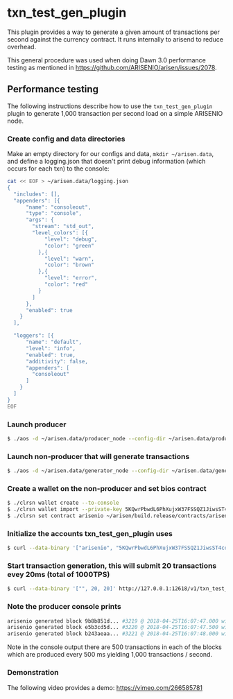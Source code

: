 # txn\_test\_gen\_plugin

This plugin provides a way to generate a given amount of transactions per second against the currency contract. It runs internally to arisend to reduce overhead.

This general procedure was used when doing Dawn 3.0 performance testing as mentioned in https://github.com/ARISENIO/arisen/issues/2078.

## Performance testing

The following instructions describe how to use the `txn_test_gen_plugin` plugin to generate 1,000 transaction per second load on a simple ARISENIO node.

### Create config and data directories
Make an empty directory for our configs and data, `mkdir ~/arisen.data`, and define a logging.json that doesn't print debug information (which occurs for each txn) to the console:
```bash
cat << EOF > ~/arisen.data/logging.json
{
  "includes": [],
  "appenders": [{
      "name": "consoleout",
      "type": "console",
      "args": {
        "stream": "std_out",
        "level_colors": [{
            "level": "debug",
            "color": "green"
          },{
            "level": "warn",
            "color": "brown"
          },{
            "level": "error",
            "color": "red"
          }
        ]
      },
      "enabled": true
    }
  ],

  "loggers": [{
      "name": "default",
      "level": "info",
      "enabled": true,
      "additivity": false,
      "appenders": [
        "consoleout"
      ]
    }
  ]
}
EOF
```

### Launch producer
```bash
$ ./aos -d ~/arisen.data/producer_node --config-dir ~/arisen.data/producer_node -l ~/arisen.data/logging.json --http-server-address "" -p arisenio -e
```

### Launch non-producer that will generate transactions
```bash
$ ./aos -d ~/arisen.data/generator_node --config-dir ~/arisen.data/generator_node -l ~/arisen.data/logging.json --plugin arisenio::txn_test_gen_plugin --plugin arisenio::chain_api_plugin --p2p-peer-address localhost:6620 --p2p-listen-endpoint localhost:5555
```

### Create a wallet on the non-producer and set bios contract
```bash
$ ./clrsn wallet create --to-console
$ ./clrsn wallet import --private-key 5KQwrPbwdL6PhXujxW37FSSQZ1JiwsST4cqQzDeyXtP79zkvFD3
$ ./clrsn set contract arisenio ~/arisen/build.release/contracts/arisenio.bios/ 
```

### Initialize the accounts txn_test_gen_plugin uses
```bash
$ curl --data-binary '["arisenio", "5KQwrPbwdL6PhXujxW37FSSQZ1JiwsST4cqQzDeyXtP79zkvFD3"]' http://127.0.0.1:12618/v1/txn_test_gen/create_test_accounts
```

### Start transaction generation, this will submit 20 transactions evey 20ms (total of 1000TPS)
```bash
$ curl --data-binary '["", 20, 20]' http://127.0.0.1:12618/v1/txn_test_gen/start_generation
```

### Note the producer console prints
```bash
arisenio generated block 9b8b851d... #3219 @ 2018-04-25T16:07:47.000 with 500 trxs, lib: 3218
arisenio generated block e5b3cd5d... #3220 @ 2018-04-25T16:07:47.500 with 500 trxs, lib: 3219
arisenio generated block b243aeaa... #3221 @ 2018-04-25T16:07:48.000 with 500 trxs, lib: 3220
```

Note in the console output there are 500 transactions in each of the blocks which are produced every 500 ms yielding 1,000 transactions / second.

### Demonstration
The following video provides a demo: https://vimeo.com/266585781
